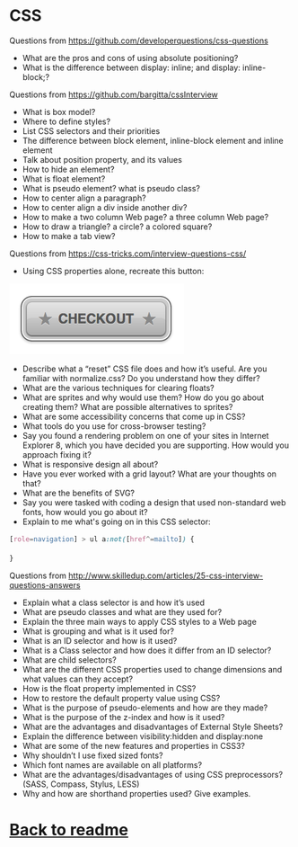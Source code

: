 # CSS

Questions from https://github.com/developerquestions/css-questions
- What are the pros and cons of using absolute positioning?
- What is the difference between display: inline; and display: inline-block;?

Questions from https://github.com/bargitta/cssInterview
- What is box model?
- Where to define styles?
- List CSS selectors and their priorities
- The difference between block element, inline-block element and inline element
- Talk about position property, and its values
- How to hide an element?
- What is float element?
- What is pseudo element? what is pseudo class?
- How to center align a paragraph?
- How to center align a div inside another div?
- How to make a two column Web page? a three column Web page?
- How to draw a triangle? a circle? a colored square?
- How to make a tab view?

Questions from https://css-tricks.com/interview-questions-css/
- Using CSS properties alone, recreate this button:

![CSS Button](./css-button.png)
- Describe what a “reset” CSS file does and how it’s useful. Are you familiar with normalize.css? Do you understand how they differ?
- What are the various techniques for clearing floats?
- What are sprites and why would use them? How do you go about creating them? What are possible alternatives to sprites?
- What are some accessibility concerns that come up in CSS?
- What tools do you use for cross-browser testing?
- Say you found a rendering problem on one of your sites in Internet Explorer 8, which you have decided you are supporting. How would you approach fixing it?
- What is responsive design all about?
- Have you ever worked with a grid layout? What are your thoughts on that?
- What are the benefits of SVG?
- Say you were tasked with coding a design that used non-standard web fonts, how would you go about it?
- Explain to me what's going on in this CSS selector:
```css
[role=navigation] > ul a:not([href^=mailto]) {

}
```

Questions from http://www.skilledup.com/articles/25-css-interview-questions-answers
- Explain what a class selector is and how it’s used
- What are pseudo classes and what are they used for?
- Explain the three main ways to apply CSS styles to a Web page
- What is grouping and what is it used for?
- What is an ID selector and how is it used?
- What is a Class selector and how does it differ from an ID selector?
- What are child selectors?
- What are the different CSS properties used to change dimensions and what values can they accept?
- How is the float property implemented in CSS?
- How to restore the default property value using CSS?
- What is the purpose of pseudo-elements and how are  they made?
- What is the purpose of the z-index and how is it used?
- What are the advantages and disadvantages of External Style Sheets?
- Explain the difference between visibility:hidden and display:none
- What are some of the new features and properties in CSS3?
- Why shouldn’t I use fixed sized fonts?
- Which font names are available on all platforms?
- What are the advantages/disadvantages of using CSS preprocessors? (SASS, Compass, Stylus, LESS)
- Why and how are shorthand properties used? Give examples.

# [Back to readme](../readme.md)